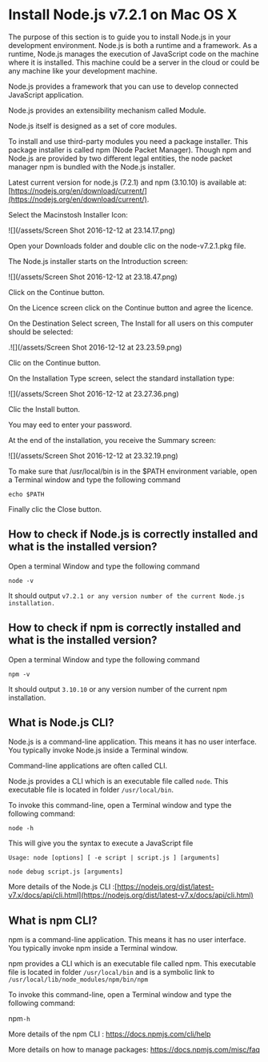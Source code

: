 # Install Node.js v7.2.1 on Mac OS X

The purpose of this section is to guide you to install Node.js in your development environment. Node.js is both a runtime and a framework. As a runtime, Node.js manages the execution of JavaScript code on the machine where it is installed. This machine could be a server in the cloud or could be any machine like your development machine.

Node.js provides a framework that you can use to develop connected JavaScript application.

Node.js provides an extensibility mechanism called Module.

Node.js itself is designed as a set of core modules.

To install and use third-party modules you need a package installer. This package installer is called npm \(Node Packet Manager\). Though npm and Node.js are provided by two different legal entities, the node packet manager npm is bundled with the Node.js installer.

Latest current version for node.js \(7.2.1\) and npm \(3.10.10\) is available at: [https://nodejs.org/en/download/current/](https://nodejs.org/en/download/current/).

Select the Macinstosh Installer Icon:

![](/assets/Screen Shot 2016-12-12 at 23.14.17.png)

Open your Downloads folder and double clic on the node-v7.2.1.pkg file.

The Node.js installer starts on the Introduction screen:

![](/assets/Screen Shot 2016-12-12 at 23.18.47.png)

Click on the Continue button.

On the Licence screen click on the Continue button and agree the licence.

On the Destination Select screen, The Install for all users on this computer should be selected:

.![](/assets/Screen Shot 2016-12-12 at 23.23.59.png)

Clic on the Continue button.

On the Installation Type screen, select the standard installation type:

![](/assets/Screen Shot 2016-12-12 at 23.27.36.png)

Clic the Install button.

You may eed to enter your password.

At the end of the installation, you receive the Summary screen:

![](/assets/Screen Shot 2016-12-12 at 23.32.19.png)

To make sure that /usr/local/bin is in the $PATH environment variable, open a Terminal window and type the following command

`echo $PATH`

Finally clic the Close button.

## How to check if Node.js is correctly installed and what is the installed version?

Open a terminal Window and type the following command

`node -v`

It should output `v7.2.1 or any version number of the current Node.js installation.`

## How to check if npm is correctly installed and what is the installed version?

Open a terminal Window and type the following command

`npm -v`

It should output `3.10.10` or any version number of the current npm installation.

## What is Node.js CLI?

Node.js is a command-line application. This means it has no user interface. You typically invoke Node.js inside a Terminal window.

Command-line applications are often called CLI.

Node.js provides a CLI which is an executable file called `node`. This executable file is located in folder `/usr/local/bin`.

To invoke this command-line, open a Terminal window and type the following command:

`node -h`

This will give you the syntax to execute a JavaScript file

```
Usage: node [options] [ -e script | script.js ] [arguments]

node debug script.js [arguments]
```

More details of the Node.js CLI :[https://nodejs.org/dist/latest-v7.x/docs/api/cli.html](https://nodejs.org/dist/latest-v7.x/docs/api/cli.html)

## What is npm CLI?

npm is a command-line application. This means it has no user interface. You typically invoke npm inside a Terminal window.

npm provides a CLI which is an executable file called npm. This executable file is located in folder `/usr/local/bin` and is a symbolic link to `/usr/local/lib/node_modules/npm/bin/npm`

To invoke this command-line, open a Terminal window and type the following command:

npm`-h`

More details of the npm CLI : https://docs.npmjs.com/cli/help

More details on how to manage packages:
https://docs.npmjs.com/misc/faq
